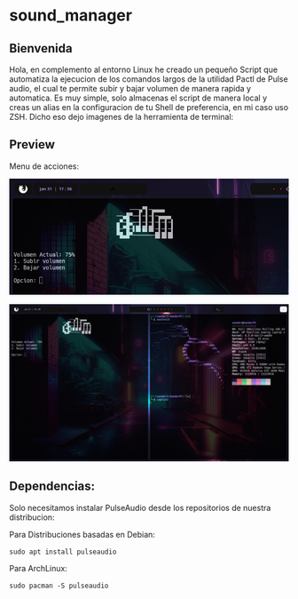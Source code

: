 # sound_manager

## Bienvenida
Hola, en complemento al entorno Linux he creado un pequeño Script que automatiza la ejecucion de los comandos largos de la utilidad Pactl de Pulse audio, el cual te permite subir y bajar volumen de manera rapida y automatica. Es muy simple, solo almacenas el script de manera local y creas un alias en la configuracion de tu Shell de preferencia, en mi caso uso ZSH. Dicho eso dejo imagenes de la herramienta de terminal: 


## Preview
Menu de acciones: 

![enter image description here](https://raw.githubusercontent.com/XanderL2/sound_manager/main/preview/preview.jpeg)

![enter image description here](https://raw.githubusercontent.com/XanderL2/sound_manager/main/preview/preview1.jpeg)

## Dependencias:
Solo necesitamos instalar PulseAudio desde los repositorios de nuestra distribucion:

Para Distribuciones basadas en Debian:

    sudo apt install pulseaudio

Para ArchLinux:

    sudo pacman -S pulseaudio
